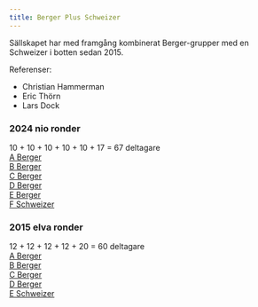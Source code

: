 ```yaml
---
title: Berger Plus Schweizer
---
```


Sällskapet har med framgång kombinerat Berger-grupper med en Schweizer i botten sedan 2015.

Referenser:
* Christian Hammerman
* Eric Thörn
* Lars Dock

### 2024 nio ronder
10 + 10 + 10 + 10 + 10 + 17 = 67 deltagare  
[A Berger](https://chess-results.com/tnr997893.aspx?lan=1&art=4)  
[B Berger](https://chess-results.com/tnr997894.aspx?lan=1&art=4)  
[C Berger](https://chess-results.com/tnr997902.aspx?lan=1&art=4)  
[D Berger](https://chess-results.com/tnr997900.aspx?lan=1&art=4)  
[E Berger](https://chess-results.com/tnr997901.aspx?lan=1&art=4)  
[F Schweizer](https://chess-results.com/tnr997911.aspx?lan=1&art=4)  

### 2015 elva ronder
12 + 12 + 12 + 12 + 20 = 60 deltagare  
[A Berger](https://archive.chess-results.com/tnr186506.aspx?lan=1&art=4)  
[B Berger](https://archive.chess-results.com/tnr186508.aspx?lan=1&art=4)  
[C Berger](https://archive.chess-results.com/tnr186511.aspx?lan=1&art=4)  
[D Berger](https://archive.chess-results.com/tnr186515.aspx?lan=1&art=4)  
[E Schweizer](https://archive.chess-results.com/tnr186516.aspx?lan=1&art=4)  
